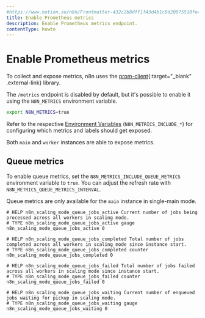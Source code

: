 ```yaml
---
#https://www.notion.so/n8n/Frontmatter-432c2b8dff1f43d4b1c8d20075510fe4
title: Enable Prometheus metrics 
description: Enable Prometheus metrics endpoint.
contentType: howto
---
```


# Enable Prometheus metrics 

To collect and expose metrics, n8n uses the [prom-client](https://www.npmjs.com/package/prom-client){:target="_blank" .external-link} library.

The `/metrics` endpoint is disabled by default, but it's possible to enable it using the `N8N_METRICS` environment variable.

```bash
export N8N_METRICS=true
```

Refer to the respective [Environment Variables](/hosting/configuration/environment-variables/endpoints.md) (`N8N_METRICS_INCLUDE_*`) for configuring which metrics and labels should get exposed.

Both `main` and `worker` instances are able to expose metrics.

## Queue metrics

To enable queue metrics, set the `N8N_METRICS_INCLUDE_QUEUE_METRICS` environment variable to `true`. You can adjust the refresh rate with `N8N_METRICS_QUEUE_METRICS_INTERVAL`.

Queue metrics are only available for the `main` instance in single-main mode.

```
# HELP n8n_scaling_mode_queue_jobs_active Current number of jobs being processed across all workers in scaling mode.
# TYPE n8n_scaling_mode_queue_jobs_active gauge
n8n_scaling_mode_queue_jobs_active 0

# HELP n8n_scaling_mode_queue_jobs_completed Total number of jobs completed across all workers in scaling mode since instance start.
# TYPE n8n_scaling_mode_queue_jobs_completed counter
n8n_scaling_mode_queue_jobs_completed 0

# HELP n8n_scaling_mode_queue_jobs_failed Total number of jobs failed across all workers in scaling mode since instance start.
# TYPE n8n_scaling_mode_queue_jobs_failed counter
n8n_scaling_mode_queue_jobs_failed 0

# HELP n8n_scaling_mode_queue_jobs_waiting Current number of enqueued jobs waiting for pickup in scaling mode.
# TYPE n8n_scaling_mode_queue_jobs_waiting gauge
n8n_scaling_mode_queue_jobs_waiting 0
```
